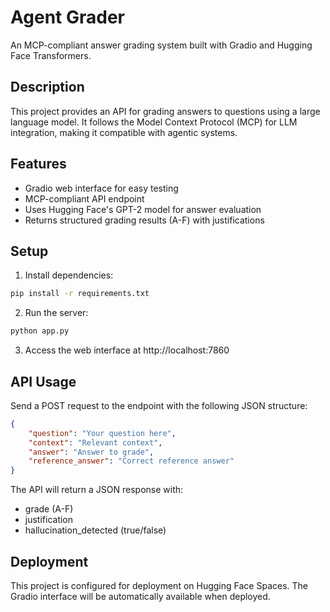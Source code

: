 # Agent Grader

An MCP-compliant answer grading system built with Gradio and Hugging Face Transformers.

## Description

This project provides an API for grading answers to questions using a large language model. It follows the Model Context Protocol (MCP) for LLM integration, making it compatible with agentic systems.

## Features

- Gradio web interface for easy testing
- MCP-compliant API endpoint
- Uses Hugging Face's GPT-2 model for answer evaluation
- Returns structured grading results (A-F) with justifications

## Setup

1. Install dependencies:
```bash
pip install -r requirements.txt
```

2. Run the server:
```bash
python app.py
```

3. Access the web interface at http://localhost:7860

## API Usage

Send a POST request to the endpoint with the following JSON structure:

```json
{
    "question": "Your question here",
    "context": "Relevant context",
    "answer": "Answer to grade",
    "reference_answer": "Correct reference answer"
}
```

The API will return a JSON response with:
- grade (A-F)
- justification
- hallucination_detected (true/false)

## Deployment

This project is configured for deployment on Hugging Face Spaces. The Gradio interface will be automatically available when deployed.
